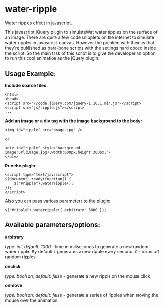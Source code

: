 water-ripple
============

Water ripples effect in javascript.

This javascript jQuery plugin to simulateWat water ripples on the surface of an image. 
There are quite a few code snipplets on the internet to simulate water ripples in javascript-canvas. However the problem with them is that they're published as bare-bone scripts with the settings hard coded inside the script. So the main task of this script is to give the developer an option to run this cool animation as the jQuery plugin.

## Usage Example:

**Include source files:**

```
<html>
<head>
<script src="//code.jquery.com/jquery-1.10.1.min.js"></script>
<script src="js/ripple.js"></script>
...
```


**Add an image or a div tag with the image background to the body:**

```
<img id="ripple" src="image.jpg" />
```

or

```
<div id="ripple" style="background-image:url(image.jpg);width:600px;height:300px;">
</div>
```

**Run the plugin:**

```
<script type="text/javascript">
$(document).ready(function() {
    $("#ripple").waterripple();
});
</script>
```

Also you can pass various parameters to the plugin:

```
$("#ripple").waterripple({ arbitrary: 5000 });
```

## Available parameters/options:
**arbitrary**

_type: int, default: 1000_ - time in miliseconds to generate a new random water ripple. By default it generates a new ripple every second. 0 - turns off random ripples

**onclick**

_type: boolean, default: false_ - generate a new ripple on the mouse click

**onmove**

_type: boolean, default: false_ - generate a series of ripples when moving the mouse over the animation
